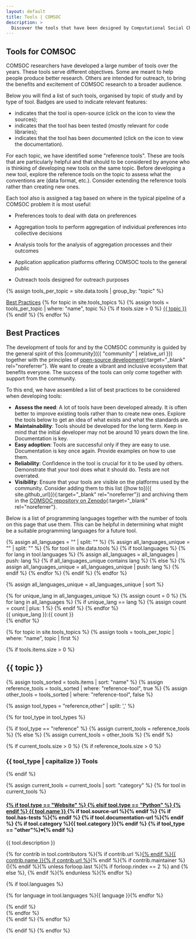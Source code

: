 ```yaml
---
layout: default
title: Tools | COMSOC
description: >
  Discover the tools that have been designed by Computational Social Choice (COMSOC) researchers.
---
```


<section markdown="1" class="section-with-navs">

# Tools for COMSOC

COMSOC researchers have developed a large number of tools over the years. 
These tools serve different objectives. 
Some are meant to help people produce better research.
Others are intended for outreach, to bring the benefits and excitement of COMSOC research to a broader audience.

Below you will find a list of such tools, organised by topic of study and by type of tool.
Badges are used to indicate relevant features:
- <i class="fa-solid fa-laptop-code"></i> indicates that the tool is open-source (click on the icon to view the sources);
- <i class="fa-solid fa-list-check"></i> indicates that the tool has been tested (mostly relevant for code libraries);
- <i class="fa-solid fa-book"></i> indicates that the tool has been documented (click on the icon to view the documentation).

For each topic, we have identified some "reference tools". These are tools that are particularly
helpful and that should to be considered by anyone who is thinking of developing new tools on the same topic.
Before developing a new tool, explore the reference tools on the topic to assess what the
conventions are (data format, etc.). Consider extending the reference tools rather than creating new ones.

Each tool also is assigned a tag based on where in the typical pipeline of a COMSOC problem it is most useful:
- <span class="badge tool-category">Preferences</span> tools to deal with data on preferences  

- <span class="badge tool-category">Aggregation</span> tools to perform aggregation of individual preferences into collective decisions

- <span class="badge tool-category">Analysis</span> tools for the analysis of aggregation processes and their outcomes

- <span class="badge tool-category">Application</span> application platforms offering COMSOC tools to the general public

- <span class="badge tool-category">Outreach</span> tools designed for outreach purposes

{% assign tools_per_topic = site.data.tools | group_by: "topic" %}

<div class="page-navigation-wrap">
<div class="page-navigation">
<span><a href="#best-practices">Best Practices</a></span>
{% for topic in site.tools_topics %}
{% assign tools = tools_per_topic | where: "name", topic %}
{% if tools.size > 0 %}
<span><a href="#{{ topic }}">{{ topic }}</a></span>
{% endif %}
{% endfor %}
</div>
</div>

</section>

<section id="best-practices" markdown="1">

## Best Practices

The development of tools for and by the COMSOC community is guided by the general spirit of this [community]({{ "community" | relative_url }})
together with the principles of [open-source development](https://opensource.com/resources/what-open-source){:target="_blank" rel="noreferrer"}.
We want to create a vibrant and inclusive ecosystem that benefits everyone.
The success of the tools can only come together with support from the community.

To this end, we have assembled a list of best practices to be considered when developing tools:
- **Assess the need**: A lot of tools have been developed already. It is often better to improve existing tools rather than to create new ones. Explore the tools below to get an idea of what exists and what the standards are. 
- **Maintainability**: Tools should be developed for the long term. Keep in mind that the initial developer may not be around 10 years down the line. Documentation is key.
- **Easy adoption**: Tools are successful only if they are easy to use. Documentation is key once again. Provide examples on how to use them.
- **Reliability**: Confidence in the tool is crucial for it to be used by others. Demonstrate that your tool does what it should do. Tests are not overrated.
- **Visibility**: Ensure that your tools are visible on the platforms used by the community. Consider adding them to this list ([how to]({{ site.github_url}}){:target="_blank" rel="noreferrer"}) and archiving them in the [COMSOC repository on Zenodo](https://zenodo.org/communities/comsoc){:target="_blank" rel="noreferrer"}.
 
Below is a list of programming languages together with the number of tools on this page that use them. 
This can be helpful in determining what might be a suitable programming languages for a future tool.

{% assign all_languages = "" | split: "" %}
{% assign all_languages_unique = "" | split: "" %}
{% for tool in site.data.tools %}
{% if tool.languages %}
{% for lang in tool.languages %}
{% assign all_languages = all_languages | push: lang %}
{% if all_languages_unique contains lang %}
{% else %}
{% assign all_languages_unique = all_languages_unique | push: lang %}
{% endif %}
{% endfor %}
{% endif %}
{% endfor %}

{% assign all_languages_unique = all_languages_unique | sort %}

<div class="programming-languages-wrap">
{% for unique_lang in all_languages_unique %}
{% assign count = 0 %}
{% for lang in all_languages %}
{% if unique_lang == lang %}
{% assign count = count | plus: 1 %}
{% endif %}
{% endfor %}
<div class="programming-languages"><span>{{ unique_lang }}:</span><span>{{ count }}</span></div>
{% endfor %}
</div>

</section>

{% for topic in site.tools_topics %}
{% assign tools = tools_per_topic | where: "name", topic | first %}

{% if tools.items.size > 0 %}

<section id="{{ topic }}">

<h2>{{ topic }}</h2>

{% assign tools_sorted = tools.items | sort: "name" %}
{% assign reference_tools = tools_sorted | where: "reference-tool", true %}
{% assign other_tools = tools_sorted | where: "reference-tool", false %}

{% assign tool_types = "reference,other" | split: ',' %}

{% for tool_type in tool_types %}

{% if tool_type == "reference" %}
{% assign current_tools = reference_tools %}
{% else %}
{% assign current_tools = other_tools %}
{% endif %}

{% if current_tools.size > 0 %}
{% if reference_tools.size > 0 %}
<h3>{{ tool_type | capitalize }} Tools</h3>
{% endif %}

<div class="{{ tool_type }}-tools-wrap tools-wrap">

{% assign current_tools = current_tools | sort: "category" %}
{% for tool in current_tools %}
<div class="{{ tool_type }}-tool-wrap tool-wrap">

<h4 class="{{ tool_type }}-tool-title">
    <span>
        <a href="{{ tool.url }}" target="_blank" rel="noreferrer">
            {% if tool.type == "Website" %}
                <i class="fa-solid fa-globe"></i>
            {% elsif tool.type == "Python" %}
                <i class="fa-brands fa-python"></i>
            {% endif %}
            {{ tool.name }}
        </a>
    </span>
    <span class="badges-wrap">
        {% if tool.source-url %}<span><a href="{{ tool.source-url }}" target="_blank" rel="noreferrer"><i class="fa-solid fa-laptop-code"></i></a></span>{% endif %}
        {% if tool.has-tests %}<span><i class="fa-solid fa-list-check"></i></span>{% endif %}
        {% if tool.documentation-url %}<span><a href="{{ tool.documentation-url }}" target="_blank" rel="noreferrer"><i class="fa-solid fa-book"></i></a></span>{% endif %}
        {% if tool.category %}<span class="badge tool-category">{{ tool.category }}</span>{% endif %}
        {% if tool_type == "other"%}<span class="toggle-arrow">&#9662;</span>{% endif %}
    </span>
</h4>

<div class="{{ tool_type }}-tool-details tool-details">

<p>{{ tool.description }}</p>

<p>
    {% for contrib in tool.contributors %}<span{% if contrib.maintainer %} class="tool-contributor"{% endif%}>{% if contrib.url %}<a href="{{ contrib.url }}">{% endif %}{{ contrib.name }}{% if contrib.url %}</a>{% endif %}{% if contrib.maintainer %} (<i class="fa-solid fa-wrench maintainer-badge"></i>){% endif %}</span>{% unless forloop.last %}{% if forloop.rindex == 2 %} and {% else %}, {% endif %}{% endunless %}{% endfor %}
</p>

{% if tool.languages %}
<p class="programming-languages">
    {% for language in tool.languages %}<span>{{ language }}</span>{% endfor %}
</p>
{% endif %}
</div>
</div>
{% endfor %}
</div>
{% endif %}
{% endfor %}

</section>

{% endif %}
{% endfor %}


<script>
document.addEventListener('DOMContentLoaded', function () {
    const titles = document.querySelectorAll('.other-tool-title');
    titles.forEach(function (title) {
        title.addEventListener('click', function () {
            const content = title.nextElementSibling;
            content.classList.toggle('show');
            title.classList.toggle('show');
        });
    });
});
</script>
